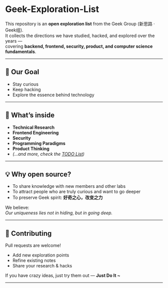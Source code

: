 # Geek-Exploration-List 

This repository is an **open exploration list** from the Geek Group (新思路 · Geek组).  
It collects the directions we have studied, hacked, and explored over the years —  
covering **backend, frontend, security, product, and computer science fundamentals**.  

---

## 🎯 Our Goal  

- Stay curious  
- Keep hacking  
- Explore the essence behind technology  

---

## 📌 What’s inside  

- **Technical Research**  
- **Frontend Engineering**  
- **Security**  
- **Programming Paradigms**  
- **Product Thinking**  
- *(…and more, check the [TODO List](./TODO.md))*  

---

## 💡 Why open source?  

-  To share knowledge with new members and other labs  
-  To attract people who are truly curious and want to go deeper  
-  To preserve Geek spirit: **好奇之心，改变之力**  

We believe:  
 *Our uniqueness lies not in hiding, but in going deep.*  

---

## 🤝 Contributing  

Pull requests are welcome!  

- Add new exploration points  
- Refine existing notes  
-  Share your research & hacks  

If you have crazy ideas, just try them out — **Just Do It ~**  

---
